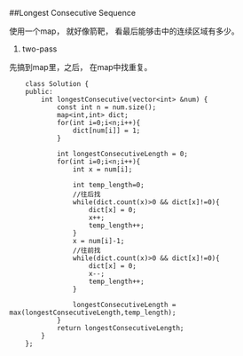 ##Longest Consecutive Sequence    

使用一个map， 就好像箭靶， 看最后能够击中的连续区域有多少。


1. two-pass

先搞到map里，之后， 在map中找重复。

		class Solution {
		public:
		    int longestConsecutive(vector<int> &num) {
		        const int n = num.size();
		        map<int,int> dict;
		        for(int i=0;i<n;i++){
		            dict[num[i]] = 1;
		        }
		        
		        int longestConsecutiveLength = 0;
		        for(int i=0;i<n;i++){
		            int x = num[i];
		            
		            int temp_length=0;
		            //往后找
		            while(dict.count(x)>0 && dict[x]!=0){
		                dict[x] = 0;
		                x++;
		                temp_length++;
		            }
		            x = num[i]-1;
		            //往前找
		            while(dict.count(x)>0 && dict[x]!=0){
		                dict[x] = 0;
		                x--;
		                temp_length++;
		            }
		            
		            longestConsecutiveLength = max(longestConsecutiveLength,temp_length);
		        }
		        return longestConsecutiveLength;
		    }
		};